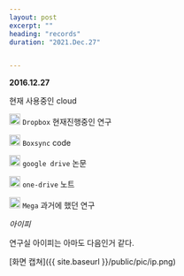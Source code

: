 ```yaml
---
layout: post
excerpt: ""
heading: "records"
duration: "2021.Dec.27"


---
```



**2016.12.27**

현재 사용중인 cloud

<img src="{{ site.baseurl }}/public/pic/dropbox.png" width="20"> `Dropbox` 현재진행중인 연구

<img src="{{ site.baseurl }}/public/pic/boxsync.png" width="20"> `Boxsync` code

<img src="{{ site.baseurl }}/public/pic/google-drive.png" width="20"> `google drive` 논문

<img src="{{ site.baseurl }}/public/pic/one-drive.png" width="20"> `one-drive`  노트

<img src="{{ site.baseurl }}/public/pic/mega.png" width="20"> `Mega` 과거에 했던 연구



*아이피*

연구실 아이피는 아마도 다음인거 같다.

[화면 캡쳐]({{ site.baseurl }}/public/pic/ip.png)
